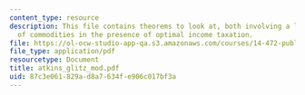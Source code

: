 ```yaml
---
content_type: resource
description: This file contains theorems to look at, both involving a lack of taxation
  of commodities in the presence of optimal income taxation.
file: https://ol-ocw-studio-app-qa.s3.amazonaws.com/courses/14-472-public-economics-ii-spring-2004/87c3e061829ad8a7634fe906c017bf3a_atkins_glitz_mod.pdf
file_type: application/pdf
resourcetype: Document
title: atkins_glitz_mod.pdf
uid: 87c3e061-829a-d8a7-634f-e906c017bf3a
---
```

